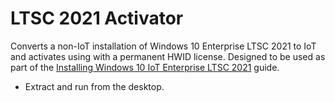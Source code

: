 # LTSC 2021 Activator
Converts a non-IoT installation of Windows 10 Enterprise LTSC 2021 to IoT and activates using with a permanent HWID license.
Designed to be used as part of the [Installing Windows 10 IoT Enterprise LTSC 2021](https://sysconf16.github.io/resources/technology/guides/software/lists/installing-windows-10-iot-enterprise-ltsc-2021.html) guide.

- Extract and run from the desktop.